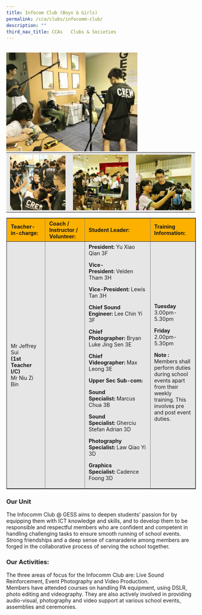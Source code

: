 ```yaml
---
title: Infocom Club (Boys & Girls)
permalink: /cca/clubs/infocomm-club/
description: ""
third_nav_title: CCAs   Clubs & Societies
---
```



<br>
<img src="/images/infocomm%201%20Small.jpeg" 
         style="width:350px"
	/>

<table class=" aligncenter" style="box-sizing: inherit; border-collapse: collapse; border-spacing: 0px; max-width: 100%; margin: auto; display: block; clear: both; color: rgb(34, 34, 34); font-family: &quot;Source Sans Pro&quot;, sans-serif; font-size: 16px; font-style: normal; font-variant-ligatures: normal; font-variant-caps: normal; font-weight: 400; letter-spacing: normal; orphans: 2; text-align: start; text-transform: none; white-space: normal; widows: 2; word-spacing: 0px; -webkit-text-stroke-width: 0px; background-color: rgb(255, 255, 255); text-decoration-thickness: initial; text-decoration-style: initial; text-decoration-color: initial; width: 826.664px;"><tbody style="box-sizing: inherit;"><tr style="box-sizing: inherit; background: rgb(230, 230, 230);"><td style="box-sizing: inherit; padding: 5px 10px; text-align: center;"><a href="/images/infocomm%202.jpeg" target="_blank" rel="noopener noreferrer" style="box-sizing: inherit; background-color: transparent; transition: all 0.25s ease-in-out 0s; outline: 0px; color: rgb(255, 208, 26); text-decoration: underline;"><img class="aligncenter wp-image-19478 size-thumbnail" src="/images/infocomm%202.jpeg" alt="Img 9186" width="150" height="150" style="box-sizing: inherit; border: 0px; vertical-align: middle; max-width: 100%; height: auto; margin: auto; display: block; clear: both;"></a></td><td style="box-sizing: inherit; padding: 5px 10px; text-align: center;"><a href="/images/infocomm%203.jpeg" target="_blank" rel="noopener noreferrer" style="box-sizing: inherit; background-color: transparent; transition: all 0.25s ease-in-out 0s; color: rgb(241, 174, 22); text-decoration: underline;"><img class="aligncenter wp-image-19571 size-thumbnail" src="/images/infocomm%203.jpeg" alt="Img 3598 (1024x683)" width="150" height="150" style="box-sizing: inherit; border: 0px; vertical-align: middle; max-width: 100%; height: auto; margin: auto; display: block; clear: both;"></a></td><td style="box-sizing: inherit; padding: 5px 10px; text-align: center;"><a href="/images/infocomm%204.jpeg" target="_blank" rel="noopener noreferrer" style="box-sizing: inherit; background-color: transparent; transition: all 0.25s ease-in-out 0s; color: rgb(241, 174, 22); text-decoration: underline;"><img class="aligncenter wp-image-19572 size-thumbnail" src="/images/infocomm%204.jpeg" alt="Img 3609 (1024x683)" width="150" height="150" style="box-sizing: inherit; border: 0px; vertical-align: middle; max-width: 100%; height: auto; margin: auto; display: block; clear: both;"></a></td></tr></tbody></table>

<table border="1" align="center" style="box-sizing: inherit; border-collapse: collapse; border-spacing: 0px; max-width: 100%; width: 826.664px;"><tbody style="box-sizing: inherit;"><tr style="box-sizing: inherit; background: rgb(252, 177, 0);"><td style="box-sizing: inherit; padding: 5px 10px; width: 178px;"><strong style="box-sizing: inherit; font-weight: bold;">Teacher-in-charge:</strong></td><td style="box-sizing: inherit; padding: 5px 10px; width: 166px;"><strong style="box-sizing: inherit; font-weight: bold;">Coach / Instructor / Volunteer:</strong></td><td style="box-sizing: inherit; padding: 5px 10px; width: 233px;"><strong style="box-sizing: inherit; font-weight: bold;">Student Leader:</strong></td><td style="box-sizing: inherit; padding: 5px 10px; width: 193px;"><strong style="box-sizing: inherit; font-weight: bold;">Training Information:</strong></td></tr><tr style="box-sizing: inherit; background: rgb(230, 230, 230);"><td style="box-sizing: inherit; padding: 5px 10px; width: 178px;">Mr Jeffrey Sui<br style="box-sizing: inherit;"><strong style="box-sizing: inherit; font-weight: bold;">(1st Teacher I/C)</strong><br style="box-sizing: inherit;">Mr Niu Zi Bin</td><td style="box-sizing: inherit; padding: 5px 10px; width: 166px;"></td><td style="box-sizing: inherit; padding: 5px 10px; width: 233px;"><strong style="box-sizing: inherit; font-weight: bold;">President:<span>&nbsp;</span></strong>Yu Xiao Qian 3F<p style="box-sizing: inherit;"></p><p style="box-sizing: inherit;"><strong style="box-sizing: inherit; font-weight: bold;">Vice-President:<span>&nbsp;</span></strong>Velden Tham 3H</p><p style="box-sizing: inherit;"><strong style="box-sizing: inherit; font-weight: bold;">Vice-President:<span>&nbsp;</span></strong>Lewis Tan 3H</p><p style="box-sizing: inherit;"><strong style="box-sizing: inherit; font-weight: bold;">Chief Sound Engineer:<span>&nbsp;</span></strong>Lee Chin Yi 3F</p><p style="box-sizing: inherit;"><strong style="box-sizing: inherit; font-weight: bold;">Chief Photographer:<span>&nbsp;</span></strong>Bryan Luke Jing Sen 3E</p><p style="box-sizing: inherit;"><strong style="box-sizing: inherit; font-weight: bold;">Chief Videographer:<span>&nbsp;</span></strong>Max Leong 3E</p><p style="box-sizing: inherit;"><strong style="box-sizing: inherit; font-weight: bold;">Upper Sec Sub-com:</strong></p><p style="box-sizing: inherit;"><strong style="box-sizing: inherit; font-weight: bold;">Sound Specialist:<span>&nbsp;</span></strong>Marcus Chua 3B</p><p style="box-sizing: inherit;"><strong style="box-sizing: inherit; font-weight: bold;">Sound Specialist:<span>&nbsp;</span></strong>Gherciu Stefan Adrian 3D</p><p style="box-sizing: inherit;"><strong style="box-sizing: inherit; font-weight: bold;">Photography Specialist:<span>&nbsp;</span></strong>Law Qiao Yi 3D</p><p style="box-sizing: inherit;"><strong style="box-sizing: inherit; font-weight: bold;">Graphics Specialist:<span>&nbsp;</span></strong>Cadence Foong 3D</p></td><td style="box-sizing: inherit; padding: 5px 10px; width: 193px;"><strong style="box-sizing: inherit; font-weight: bold;">Tuesday</strong><br style="box-sizing: inherit;">3.00pm-5.30pm<p style="box-sizing: inherit;"></p><p style="box-sizing: inherit;"><strong style="box-sizing: inherit; font-weight: bold;">Friday</strong><br style="box-sizing: inherit;">2.00pm-5.30pm</p><p style="box-sizing: inherit;"><strong style="box-sizing: inherit; font-weight: bold;">Note :</strong><br style="box-sizing: inherit;">Members shall perform duties during school events apart from their weekly training. This involves pre and post event duties.</p></td></tr></tbody></table>

### Our Unit

The Infocomm Club @ GESS aims to deepen students’ passion for by equipping them with ICT knowledge and skills, and to develop them to be responsible and respectful members who are confident and competent in handling challenging tasks to ensure smooth running of school events.  
Strong friendships and a deep sense of camaraderie among members are forged in the collaborative process of serving the school together.

### Our Activities:

The three areas of focus for the Infocomm Club are: Live Sound Reinforcement, Event Photography and Video Production.  
Members have attended courses on handling PA equipment, using DSLR, photo editing and videography. They are also actively involved in providing audio-visual, photography and video support at various school events, assemblies and ceremonies.